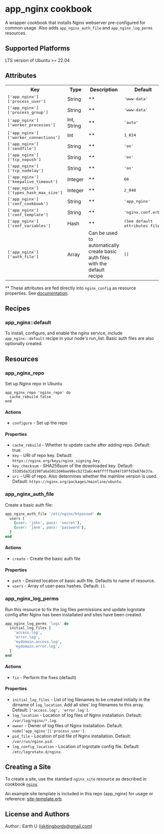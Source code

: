 # app_nginx cookbook

A wrapper cookbook that installs Nginx webserver pre-configured for common usage. Also adds `app_nginx_auth_file` and `app_nginx_log_perms` resources.

## Supported Platforms

LTS version of Ubuntu >= 22.04

## Attributes

<table>
  <tr>
    <th>Key</th>
    <th>Type</th>
    <th>Description</th>
    <th>Default</th>
  </tr>
  <tr>
    <td><tt>['app_nginx']['process_user']</tt></td>
    <td>String</td>
    <td>**</td>
    <td><tt>'www-data'</tt></td>
  </tr>
  <tr>
    <td><tt>['app_nginx']['process_group']</tt></td>
    <td>String</td>
    <td>**</td>
    <td><tt>'www-data'</tt></td>
  </tr>
  <tr>
    <td><tt>['app_nginx']['worker_processes']</tt></td>
    <td>Int, String</td>
    <td>**</td>
    <td><tt>'auto'</tt></td>
  </tr>
  <tr>
    <td><tt>['app_nginx']['worker_connections']</tt></td>
    <td>Int</td>
    <td>**</td>
    <td><tt>1_024</tt></td>
  </tr>
  <tr>
    <td><tt>['app_nginx']['sendfile']</tt></td>
    <td>String</td>
    <td>**</td>
    <td><tt>'on'</tt></td>
  </tr>
  <tr>
    <td><tt>['app_nginx']['tcp_nopush']</tt></td>
    <td>String</td>
    <td>**</td>
    <td><tt>'on'</tt></td>
  </tr>
  <tr>
    <td><tt>['app_nginx']['tcp_nodelay']</tt></td>
    <td>String</td>
    <td>**</td>
    <td><tt>'on'</tt></td>
  </tr>
  <tr>
    <td><tt>['app_nginx']['keepalive_timeout']</tt></td>
    <td>Integer</td>
    <td>**</td>
    <td><tt>60</tt></td>
  </tr>
  <tr>
    <td><tt>['app_nginx']['types_hash_max_size']</tt></td>
    <td>Integer</td>
    <td>**</td>
    <td><tt>2_048</tt></td>
  </tr>
  <tr>
    <td><tt>['app_nginx']['conf_cookbook']</tt></td>
    <td>String</td>
    <td>**</td>
    <td><tt>'app_nginx'</tt></td>
  </tr>
  <tr>
    <td><tt>['app_nginx']['conf_template']</tt></td>
    <td>String</td>
    <td>**</td>
    <td><tt>'nginx.conf.erb'</tt></td>
  </tr>
  <tr>
    <td><tt>['app_nginx']['conf_variables']</tt></td>
    <td>Hash</td>
    <td>**</td>
    <td><tt>(See default attributes file)</tt></td>
  </tr>
  <tr>
    <td><tt>['app_nginx']['auth_file']</tt></td>
    <td>Array</td>
    <td>Can be used to automatically create basic auth files with the default recipe</td>
    <td><tt>[]</tt></td>
  </tr>
</table>

** These attributes are fed directly into `nginx_config` as resource properties. See [documentation](https://github.com/sous-chefs/nginx/blob/12.2.10/documentation/nginx_config.md).

## Recipes

### app_nginx::default

To install, configure, and enable the nginx service, include `app_nginx::default` recipe in your node's run_list. Basic auth files are also optionally created.

## Resources

### app_nginx_repo

Set up Nginx repo in Ubuntu

```
app_nginx_repo 'nginx_repo' do
  cache_rebuild false
end
```

#### Actions

- `configure` - Set up the repo

#### Properties

- `cache_rebuild` - Whether to update cache after adding repo. Default: true.
- `key` - URI of repo key. Default: `https://nginx.org/keys/nginx_signing.key`.
- `key_checksum` - SHA256sum of the downloaded key. Default: `55385da31d198fa6a5012d40ae98ecb272a6c4e8fffffba94719ffd3e87de37a`.
- `uri` - URI of repo. Also determines whether the mainline version is used. Default: `https://nginx.org/packages/mainline/ubuntu`.

### app_nginx_auth_file

Create a basic auth file:

```ruby
app_nginx_auth_file '/etc/nginx/htpasswd' do
  users [
    {user: 'john', pass: 'secret'},
    {user: 'jane', pass: 'password'},
  ]
end
```

#### Actions

- `create` - Create the basic auth file

#### Properties

- `path` - Desired location of basic auth file. Defaults to name of resource.
- `users` - Array of user-pass hashes. Default: `[]`.

### app_nginx_log_perms

Run this resource to fix the log files permissions and update logrotate config after Nginx has been installated and sites have been created.

```ruby
app_nginx_log_perms 'logs' do
  initial_log_files [
    'access.log',
    'error.log',
    'mydomain.access.log',
    'mydomain.error.log',
  ]
end
```

#### Actions

- `fix` - Perform the fixes (default)

#### Properties

- `initial_log_files` - List of log filenames to be created initially in the dirname of `log_location`. Add all sites' log filenames to this array. Default: `['access.log', 'error.log']`.
- `log_location` - Location of log files of Nginx installation. Default: `/var/log/nginx/*.log`.
- `owner` - Owner of log files of Nginx installation. Default: `node['app_nginx']['process_user']`.
- `pid_file` - Location of pid file of Nginx installation. Default: `/var/run/nginx.pid`.
- `log_config_location` - Location of logrotate config file. Default: `/etc/logrotate.d/nginx`.

## Creating a Site

To create a site, use the standard `nginx_site` resource as described in cookbook [`nginx`](https://github.com/sous-chefs/nginx/blob/12.2.10/documentation/nginx_site.md).

An example site template is included in this repo (app_nginx) for usage or reference: [site-template.erb](templates/default/site-template.erb).

## License and Authors

Author:: Earth U (<iskitingbords@gmail.com>)
